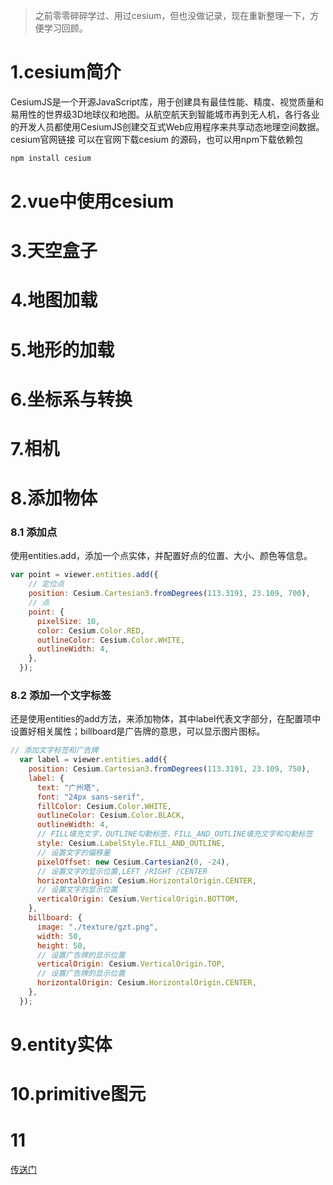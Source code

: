 
> 之前零零碎碎学过、用过cesium，但也没做记录，现在重新整理一下，方便学习回顾。

# 1.cesium简介

CesiumJS是一个开源JavaScript库，用于创建具有最佳性能、精度、视觉质量和易用性的世界级3D地球仪和地图。从航空航天到智能城市再到无人机，各行各业的开发人员都使用CesiumJS创建交互式Web应用程序来共享动态地理空间数据。
cesium官网链接
可以在官网下载cesium 的源码，也可以用npm下载依赖包

```js
npm install cesium
```

# 2.vue中使用cesium

# 3.天空盒子

# 4.地图加载

# 5.地形的加载

# 6.坐标系与转换

# 7.相机

# 8.添加物体

### 8.1 添加点

使用entities.add，添加一个点实体，并配置好点的位置、大小、颜色等信息。

```js
var point = viewer.entities.add({
    // 定位点
    position: Cesium.Cartesian3.fromDegrees(113.3191, 23.109, 700),
    // 点
    point: {
      pixelSize: 10,
      color: Cesium.Color.RED,
      outlineColor: Cesium.Color.WHITE,
      outlineWidth: 4,
    },
  });
```

### 8.2 添加一个文字标签

还是使用entities的add方法，来添加物体，其中label代表文字部分，在配置项中设置好相关属性；billboard是广告牌的意思，可以显示图片图标。

```js
// 添加文字标签和广告牌
  var label = viewer.entities.add({
    position: Cesium.Cartesian3.fromDegrees(113.3191, 23.109, 750),
    label: {
      text: "广州塔",
      font: "24px sans-serif",
      fillColor: Cesium.Color.WHITE,
      outlineColor: Cesium.Color.BLACK,
      outlineWidth: 4,
      // FILL填充文字，OUTLINE勾勒标签，FILL_AND_OUTLINE填充文字和勾勒标签
      style: Cesium.LabelStyle.FILL_AND_OUTLINE,
      // 设置文字的偏移量
      pixelOffset: new Cesium.Cartesian2(0, -24),
      // 设置文字的显示位置,LEFT /RIGHT /CENTER
      horizontalOrigin: Cesium.HorizontalOrigin.CENTER,
      // 设置文字的显示位置
      verticalOrigin: Cesium.VerticalOrigin.BOTTOM,
    },
    billboard: {
      image: "./texture/gzt.png",
      width: 50,
      height: 50,
      // 设置广告牌的显示位置
      verticalOrigin: Cesium.VerticalOrigin.TOP,
      // 设置广告牌的显示位置
      horizontalOrigin: Cesium.HorizontalOrigin.CENTER,
    },
  });

```

# 9.entity实体

# 10.primitive图元

# 11

[传送门](https://juejin.cn/post/7259208528531324985?from=search-suggest)
